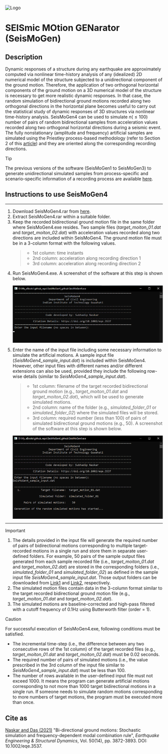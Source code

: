 ![Logo](https://lh3.googleusercontent.com/drive-viewer/AK7aPaBeEVShCCPjBw7h2LsnRh3r0nz-ndunaItNz0O5jR8830_Cv7sfDqeMmBfl_29jRjBVlIxgiPwuTdCpJ2cKF9j_tTTf=s2560)

# SEISmic MOtion GENarator (SeisMoGen)

## Description
Dynamic responses of a structure during any earthquake are approximately computed via nonlinear time-history analysis of any (idealized) 2D numerical model of the structure subjected to a unidirectional component of the ground motion. Therefore, the application of two orthogonal horizontal components of the ground motion on a 3D numerical model of the structure is necessary to get more realistic dynamic responses. In that case, the random simulation of bidirectional ground motions recorded along two orthogonal directions in the horizontal plane becomes useful to carry out the statistical study of dynamic responses of 3D structures via nonlinear time-history analysis. SeisMoGen4 can be used to simulate $n(\leq 100)$ number of pairs of random bidirectional samples from acceleration values recorded along two orthogonal horizontal directions during a seismic event. The fully nonstationary (amplitude and frequency) artificial samples are simulated using the Priestley process-based methodology (refer to Section 2 of this <a href="https://doi.org/10.1002/eqe.3537">article</a>) and they are oriented along the corresponding recording directions.

> [!TIP]
> The previous versions of the software (SeisMoGen1 to SeisMoGen3) to generate unidirectional simulated samples from process-specific and scenario-specific information of a recording process are available [here](https://sites.google.com/site/sandipdas/seismogen).

## Instructions to use SeisMoGen4
----
1. Download SeisMoGen4.rar from [here](https://drive.google.com/file/d/1GsEiwNGM_LIQKCb1cFWCKFyPPn9sP047/view?usp=sharing).
2. Extract SeisMoGen4.rar within a suitable folder.
3. Keep the recorded bidirectional ground motion file in the same folder where SeisMoGen4.exe resides. Two sample files (*target_moiton_01.dat* and *target_moiton_02.dat*) with acceleration values recorded along two directions are included within SeisMoGen4. The ground motion file must be in a 3-column format with the following values.
   >* 1st column: time instants
   >* 2nd column: acceleration along recording direction 1
   >* 3rd column: acceleration along recording direction 2
4. Run SeisMoGen4.exe. A screenshot of the software at this step is shown below.
   <p align="center"> <img align="center" src="SeisMoGen4_demo.png" alt="drawing" width="900"/> </p>
6. Enter the name of the input file including some necessary information to simulate the artificial motions. A sample input file (*SeisMoGen4_sample_input.dat*) is included within SeisMoGen4. However, other input files with different names and/or different extensions can also be used, provided they include the following row-wise details (similar to *SeisMoGen4_sample_input.dat*).
   >* 1st column: filename of the target recorded bidirectional ground motion (e.g., *target_moiton_01.dat* and *target_moiton_02.dat*), which will be used to generate simulated motions.
   >* 2nd column: name of the folder (e.g., *simulated_folder_01* or *simulated_folder_02*) where the simulated files will be stored.
   >* 3rd column: required number (less than 100) of pairs of simulated bidirectional ground motions (e.g., 50).
A screenshot of the software at this step is shown below.
   <p align="center"> <img align="center" src="SeisMoGen4_demo1.png" alt="drawing" width="900"/> </p>
----

> [!IMPORTANT]
> 1. The details provided in the input file will generate the required number of pairs of bidirectional motions corresponding to multiple target-recorded motions in a single run and store them in separate user-defined folders. For example, 50 pairs of the sample output files generated from each sample recorded file (i.e., *target_moiton_01.dat* and *target_moiton_02.dat*) are stored in the corresponding folders (i.e., *simulated_folder_01* and *simulated_folder_02*) as defined in the sample input file *SeisMoGen4_sample_input.dat*. Those output folders can be downloaded from [Link1](https://drive.google.com/drive/folders/1mqcx6su3UM6fgs544AuB42XwMST5WUBC?usp=sharing) and [Link2](https://drive.google.com/drive/folders/1GAP9Wcns70nkMcGMU0F8bg7lW-1q4lbe?usp=sharing), respectively. 
> 2. The simulated motion files contain data in the 3-column format similar to the target recorded bidirectional ground motion file (e.g., *target_moiton_01.dat* and *target_moiton_02.dat*).
> 3. The simulated motions are baseline-corrected and high-pass filtered with a cutoff frequency of 0.1Hz using Butterworth filter (order = 1).

> [!CAUTION]
> For successful execution of SeisMoGen4.exe, following conditions must be satisfied.
> * The incremental time-step (i.e., the difference between any two consecutive rows of the 1st column) of the target recorded files (e.g., *target_moiton_01.dat* and *target_moiton_02.dat*) must be 0.02 seconds.
> * The required number of pairs of simulated motions (i.e., the value prescribed in the 3rd column of the input file similar to *SeisMoGen4_sample_input.dat*) must be less than 100.
> * The number of rows available in the user-defined input file must not exceed 1000. It means the program can generate artificial motions corresponding to not more than 1000 target bidirectional motions in a single run. If someone needs to simulate random motions corresponding to more numbers of target motions, the program must be executed more than once.

## Cite as
<a href="https://doi.org/10.1002/eqe.3537">Naskar and Das (2021)</a> "Bi-directional ground motions: Stochastic simulation and frequency-dependent modal combination rule", <i>Earthquake Engineering & Structural Dynamics</i>, Vol. 50(14), pp. 3872-3893. DOI: 10.1002/eqe.3537. 
